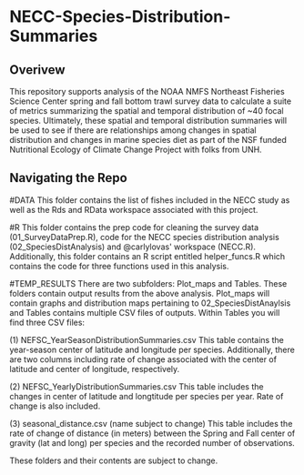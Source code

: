 # NECC-Species-Distribution-Summaries

## Overivew

This repository supports analysis of the NOAA NMFS Northeast Fisheries Science Center spring and fall bottom trawl survey data to calculate a suite of metrics summarizing the spatial and temporal distribution of \~40 focal species. Ultimately, these spatial and temporal distribution summaries will be used to see if there are relationships among changes in spatial distribution and changes in marine species diet as part of the NSF funded Nutritional Ecology of Climate Change Project with folks from UNH.

## Navigating the Repo

#DATA This folder contains the list of fishes included in the NECC study as well as the Rds and RData workspace associated with this project.

#R This folder contains the prep code for cleaning the survey data (01_SurveyDataPrep.R), code for the NECC species distribution analysis (02_SpeciesDistAnalysis) and @carlylovas' workspace (NECC.R). Additionally, this folder contains an R script entitled helper_funcs.R which contains the code for three functions used in this analysis.

#TEMP_RESULTS There are two subfolders: Plot_maps and Tables. These folders contain output results from the above analysis. Plot_maps will contain graphs and distribution maps pertaining to 02_SpeciesDistAnaylsis and Tables contains multiple CSV files of outputs. Within Tables you will find three CSV files:

(1) NEFSC_YearSeasonDistributionSummaries.csv
    This table contains the year-season center of latitude and longitude per species. Additionally, there are two columns including rate of change associated with the center of latitude and center of longitude, respectively. 
         
(2) NEFSC_YearlyDistributionSummaries.csv
    This table includes the changes in center of latitude and longtitude per species per year. Rate of change is also included. 
         
(3) seasonal_distance.csv (name subject to change)
    This table includes the rate of change of distance (in meters) between the Spring and Fall center of gravity (lat and long) per species and the recorded number of observations. 

These folders and their contents are subject to change.
